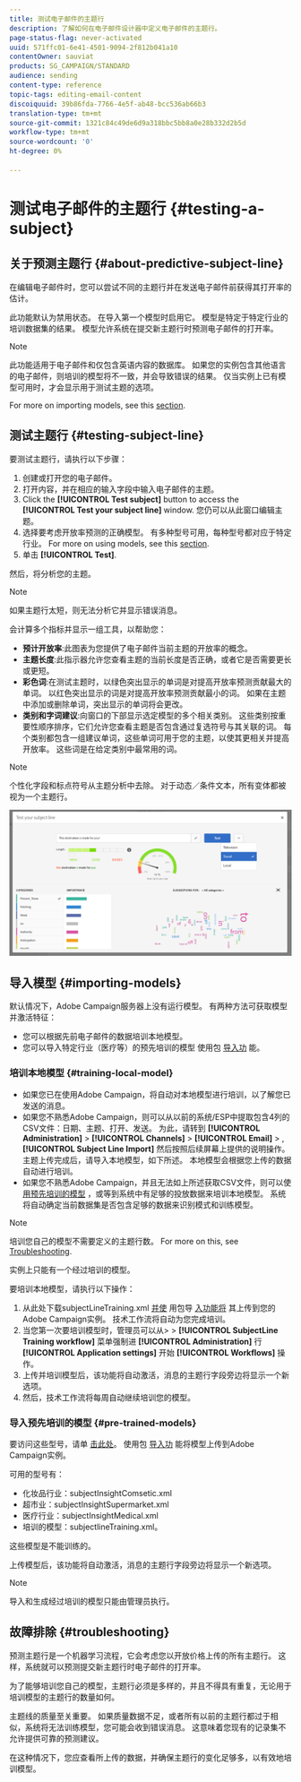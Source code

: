 ```yaml
---
title: 测试电子邮件的主题行
description: 了解如何在电子邮件设计器中定义电子邮件的主题行。
page-status-flag: never-activated
uuid: 571ffc01-6e41-4501-9094-2f812b041a10
contentOwner: sauviat
products: SG_CAMPAIGN/STANDARD
audience: sending
content-type: reference
topic-tags: editing-email-content
discoiquuid: 39b86fda-7766-4e5f-ab48-bcc536ab66b3
translation-type: tm+mt
source-git-commit: 1321c84c49de6d9a318bbc5bb8a0e28b332d2b5d
workflow-type: tm+mt
source-wordcount: '0'
ht-degree: 0%

---
```


# 测试电子邮件的主题行 {#testing-a-subject}


## 关于预测主题行 {#about-predictive-subject-line}

在编辑电子邮件时，您可以尝试不同的主题行并在发送电子邮件前获得其打开率的估计。

此功能默认为禁用状态。 在导入第一个模型时启用它。 模型是特定于特定行业的培训数据集的结果。 模型允许系统在提交新主题行时预测电子邮件的打开率。

>[!NOTE]
>
>此功能适用于电子邮件和仅包含英语内容的数据库。 如果您的实例包含其他语言的电子邮件，则培训的模型将不一致，并会导致错误的结果。 仅当实例上已有模型可用时，才会显示用于测试主题的选项。

For more on importing models, see this [section](#importing-models).

## 测试主题行 {#testing-subject-line}

要测试主题行，请执行以下步骤：

1. 创建或打开您的电子邮件。
1. 打开内容，并在相应的输入字段中输入电子邮件的主题。
1. Click the **[!UICONTROL Test subject]** button to access the **[!UICONTROL Test your subject line]** window. 您仍可以从此窗口编辑主题。
1. 选择要考虑开放率预测的正确模型。 有多种型号可用，每种型号都对应于特定行业。 For more on using models, see this [section](#importing-models).
1. 单击 **[!UICONTROL Test]**.

然后，将分析您的主题。

>[!NOTE]
>
>如果主题行太短，则无法分析它并显示错误消息。

会计算多个指标并显示一组工具，以帮助您：

* **预计开放率**:此图表为您提供了电子邮件当前主题的开放率的概念。
* **主题长度**:此指示器允许您查看主题的当前长度是否正确，或者它是否需要更长或更短。
* **彩色词**:在测试主题时，以绿色突出显示的单词是对提高开放率预测贡献最大的单词。 以红色突出显示的词是对提高开放率预测贡献最小的词。 如果在主题中添加或删除单词，突出显示的单词将会更改。
* **类别和字词建议**:向窗口的下部显示选定模型的多个相关类别。 这些类别按重要性顺序排序，它们允许您查看主题是否包含通过复选符号与其关联的词。 每个类别都包含一组建议单词，这些单词可用于您的主题，以使其更相关并提高开放率。 这些词是在给定类别中最常用的词。

>[!NOTE]
>
>个性化字段和标点符号从主题分析中去除。 对于动态／条件文本，所有变体都被视为一个主题行。

![](assets/predictive_subject_line_example.png)

## 导入模型 {#importing-models}

默认情况下，Adobe Campaign服务器上没有运行模型。 有两种方法可获取模型并激活特征：

* 您可以根据先前电子邮件的数据培训本地模型。
* 您可以导入特定行业（医疗等）的预先培训的模型 使用包 [导入功](../../automating/using/managing-packages.md) 能。

### 培训本地模型 {#training-local-model}

* 如果您已在使用Adobe Campaign，将自动对本地模型进行培训，以了解您已发送的消息。
* 如果您不熟悉Adobe Campaign，则可以从以前的系统/ESP中提取包含4列的CSV文件：日期、主题、打开、发送。 为此，请转到 **[!UICONTROL Administration]** > **[!UICONTROL Channels]** > **[!UICONTROL Email]** > , **[!UICONTROL Subject Line Import]** 然后按照后续屏幕上提供的说明操作。 主题上传完成后，请导入本地模型，如下所述。 本地模型会根据您上传的数据自动进行培训。
* 如果您不熟悉Adobe Campaign，并且无法如上所述获取CSV文件，则可以使 [用预先培训的模型](#pre-trained-models) ，或等到系统中有足够的投放数据来培训本地模型。 系统将自动确定当前数据集是否包含足够的数据来识别模式和训练模型。

>[!NOTE]
>
>培训您自己的模型不需要定义的主题行数。 For more on this, see [Troubleshooting](#troubleshooting).
>
>实例上只能有一个经过培训的模型。

要培训本地模型，请执行以下操作：
1. 从此处下载subjectLineTraining.xml [并使](https://experience.adobe.com/#/downloads/content/software-distribution/en/campaign.html) 用包导 [入功能将](../../automating/using/managing-packages.md) 其上传到您的Adobe Campaign实例。 技术工作流将自动为您完成培训。
1. 当您第一次要培训模型时，管理员可以从> > **[!UICONTROL SubjectLine Training workflow]** 菜单强制进 **[!UICONTROL Administration]** 行 **[!UICONTROL Application settings]** 开始 **[!UICONTROL Workflows]** 操作。
1. 上传并培训模型后，该功能将自动激活，消息的主题行字段旁边将显示一个新选项。
1. 然后，技术工作流将每周自动继续培训您的模型。

### 导入预先培训的模型 {#pre-trained-models}

要访问这些型号，请单 [击此处](https://experience.adobe.com/#/downloads/content/software-distribution/en/campaign.html)。 使用包 [导入功](../../automating/using/managing-packages.md) 能将模型上传到Adobe Campaign实例。

可用的型号有：

* 化妆品行业：subjectInsightComsetic.xml
* 超市业：subjectInsightSupermarket.xml
* 医疗行业：subjectInsightMedical.xml
* 培训的模型：subjectlineTraining.xml。

这些模型是不能训练的。

上传模型后，该功能将自动激活，消息的主题行字段旁边将显示一个新选项。

>[!NOTE]
>
>导入和生成经过培训的模型只能由管理员执行。

## 故障排除 {#troubleshooting}

预测主题行是一个机器学习流程，它会考虑您以开放价格上传的所有主题行。 这样，系统就可以预测提交新主题行时电子邮件的打开率。

为了能够培训您自己的模型，主题行必须是多样的，并且不得具有重复，无论用于培训模型的主题行的数量如何。

主题线的质量至关重要。 如果质量数据不足，或者所有以前的主题行都过于相似，系统将无法训练模型，您可能会收到错误消息。 这意味着您现有的记录集不允许提供可靠的预测建议。

在这种情况下，您应查看所上传的数据，并确保主题行的变化足够多，以有效地培训模型。

<!--Some clients have reported this issue: I have had the subject line training workflow running for about a year now.  It has trained on 883 records and I am still seeing the message "The existing dataset is not enough to generate a model."  I do get an error in the workflow every time it runs "XML-110009 Unable to find the element 'runwf' of path '/' (document with schema 'serverConf')".

For this, campaign takes the subject line as training data and tries to come up with significant enough model to predict open rate with 95% confidence.

The 400 subject line number is mention with at least and is only indicative, model generation will also depend on quality of these lines.

It may happen that even 10k subject lines don't lead to model generation if they are too similar.

It means that it can be case that you don't have enough subject lines to generate the model and it is giving this error.

If you are getting an error/warning message, it means that your existing set of records is not enough for the predictive subject module to give a high confidence suggestion.

Adobe recommends reviewing the data you are uploading as the similarity of the subject lines might be the issue.-->
